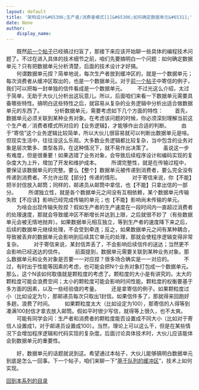```yaml
---
layout: default
title: '架构设计&#65306;生产者/消费者模式[1]&#65306;如何确定数据单元&#65311;'
date: None
author:
    display_name: 
---
```


　　既然[前一个帖子](https://program-think.blogspot.com/2009/03/producer-consumer-pattern-0-overview.html)已经搞过扫盲了，那接下来应该开始聊一些具体的编程技术问题了。不过在进入具体的技术细节之前，咱们先要搞明白一个问题：如何确定数据单元？只有把数据单元分析清楚，后面的技术设计才好搞。  
　　何谓数据单元捏？简单地说，每次生产者放到缓冲区的，就是一个数据单元；每次消费者从缓冲区取出的，也是一个数据单元。对于[前一个帖子](http://program-think.blogspot.com/2009/03/producer-consumer-pattern-0-overview.html)中寄信的例子，我们可以把每一封单独的信件看成是一个数据单元。 　　不过光这么介绍，太过于简单，无助于大伙儿分析出这玩意儿。所以，后面咱们来看一下数据单元需要具备哪些特性。搞明白这些特性之后，就容易从复杂的业务逻辑中分析出适合做数据单元的东西了。 　　分析数据单元，需要考虑如下几个方面的特性： 　　首先，数据单元必须关联到某种业务对象。在考虑该问题的时候，你必须深刻理解当前这个生产者／消费者模式所对应的【业务逻辑】，才能够作出合适的判断。 　　由于“寄信”这个业务逻辑比较简单，所以大伙儿很容易就可以判断出数据单元是啥。但现实生活中，往往没这么乐观。大多数业务逻辑都比较复杂，当中包含的业务对象是层次繁多、类型各异。在这种情况下，就不易作出决策了。 　　虽说这一步有难度，但是很重要！如果选错了业务对象，会导致后续程序设计和编码实现的复杂度大为上升，增加了开发和维护成本。 　　所谓完整性，就是在传输过程中，要保证该数据单元的完整。要么【整个】数据单元被传递到消费者，要么完全没有传递到消费者。不允许出现【部分】传递的情形。 　　对于寄信来说，你【不能】把半封信放入邮筒；同样的，邮递员从邮筒中拿信，也【不能】只拿出信的一部分。 　　所谓独立性，就是各个数据单元之间没有互相依赖，某个数据单元传输失败【不应该】影响已经完成传输的单元；也【不能】影响尚未传输的单元。 　　为啥会出现传输失败捏？假如生产者的生产速度在一段时间内一直超过消费者的处理速度，那就会导致缓冲区不断增长并达到上限，之后就很不妙了（有些数据单元会被无情地抛弃）。如果数据单元相互独立，等到生产者的速度降下来之后，后续的数据单元继续处理，不会受到牵连；反之，如果数据单元之间有某种耦合，导致被丢弃的数据单元会影响到后续其它单元的处理，那就会使程序逻辑变得非常复杂。 　　对于寄信来说，某封信弄丢了，不会影响后续信件的送达；当然更不会影响已经送达的信件。 　　前面提到，数据单元需要关联到某种业务对象。那么数据单元和业务对象是否要一一对应捏？很多场合确实是一一对应的。 　　不过，有时出于性能等因素的考虑，也可能会把N个业务对象打包成一个数据单元。那么，这个N该如何取值就是颗粒度的考虑了。颗粒度的大小是有讲究的。太大的颗粒度可能会浪费空间；太小的颗粒度可能会影响时间性能。颗粒度的权衡要基于多方面的因素，以及一些经验值的考量。 　　还是拿寄信的例子。如果颗粒度过小（比如设定为1），那邮递员每次只取出1封信。如果信件多了，那就得来回跑好多趟，浪费了时间。 　　如果颗粒度太大（比如设定为100），那寄信的人得等到凑满100封信才拿去放入邮筒。假如平时很少写信，就得等上很久，也不太爽。 　　可能有同学会问：生产者和消费者的颗粒度能否设置成不同大小（比如对于寄信人设置成1，对于邮递员设置成100）。当然，理论上可以这么干，但是在某些情况下会增加程序逻辑和代码实现的复杂度。后面讨论具体技术时，大伙儿应该能体会到数据单元的重要性。

　　好，数据单元的话题就说到这。希望通过本帖子，大伙儿能够搞明白数据单元到底是怎么一回事。下一个帖子，咱们来聊一下“[基于队列的缓冲区](https://program-think.blogspot.com/2009/03/producer-consumer-pattern-2-queue.html)”，技术上如何实现。

[回到本系列的目录](https://program-think.blogspot.com/2009/03/producer-consumer-pattern-0-overview.html#index)

